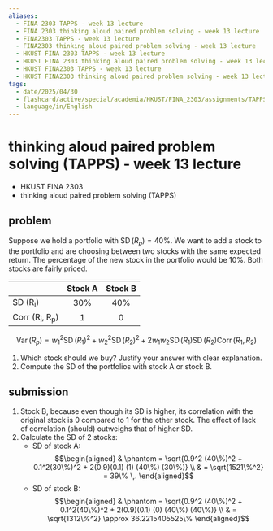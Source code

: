 ```yaml
---
aliases:
  - FINA 2303 TAPPS - week 13 lecture
  - FINA 2303 thinking aloud paired problem solving - week 13 lecture
  - FINA2303 TAPPS - week 13 lecture
  - FINA2303 thinking aloud paired problem solving - week 13 lecture
  - HKUST FINA 2303 TAPPS - week 13 lecture
  - HKUST FINA 2303 thinking aloud paired problem solving - week 13 lecture
  - HKUST FINA2303 TAPPS - week 13 lecture
  - HKUST FINA2303 thinking aloud paired problem solving - week 13 lecture
tags:
  - date/2025/04/30
  - flashcard/active/special/academia/HKUST/FINA_2303/assignments/TAPPS/week_13_lecture
  - language/in/English
---
```


# thinking aloud paired problem solving \(TAPPS\) - week 13 lecture

- HKUST FINA 2303
- thinking aloud paired problem solving \(TAPPS\)

## problem

Suppose we hold a portfolio with $\operatorname{SD}(R_p) = 40\%$. We want to add a stock to the portfolio and are choosing between two stocks with the same expected return. The percentage of the new stock in the portfolio would be 10%. Both stocks are fairly priced.

|                                       | Stock A | Stock B |
| ------------------------------------- |:-------:|:-------:|
| SD \(R<sub>i</sub>\)                  | 30%     | 40%     |
| Corr \(R<sub>i</sub>, R<sub>p</sub>\) | 1       | 0       |

$$\operatorname{Var}(R_p) = w_1^2 \operatorname{SD}(R_1)^2 + w_2^2 \operatorname{SD}(R_2)^2 + 2 w_1 w_2 \operatorname{SD}(R_1) \operatorname{SD}(R_2) \operatorname{Corr}(R_1, R_2)$$

1. Which stock should we buy? Justify your answer with clear explanation.
2. Compute the SD of the portfolios with stock A or stock B.

## submission

1. Stock B, because even though its SD is higher, its correlation with the original stock is 0 compared to 1 for the other stock. The effect of lack of correlation \(should\) outweighs that of higher SD.
2. Calculate the SD of 2 stocks:
    - SD of stock A: $$\begin{aligned} & \phantom = \sqrt{0.9^2 (40\%)^2 + 0.1^2(30\%)^2 + 2(0.9)(0.1) (1) (40\%) (30\%)} \\ & = \sqrt{1521\%^2} = 39\% \,. \end{aligned}$$
    - SD of stock B: $$\begin{aligned} & \phantom = \sqrt{0.9^2 (40\%)^2 + 0.1^2(40\%)^2 + 2(0.9)(0.1) (0) (40\%) (40\%)} \\ & = \sqrt{1312\%^2} \approx 36.2215405525\%  \end{aligned}$$
